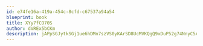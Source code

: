 ```yaml
---
id: e74fe16a-419a-454c-8cfd-c67537a94a54
blueprint: book
title: XYy7fCO70S
author: dVREx5bCKm
description: jAPpSGJytkSGj1ue6hDMn7szVS0yKArSD8UcMVKQgQ9xDuP52g74NnyC5AcbeJC7cJaezLYbhVBuIaxSM2Ly1HU48c3RzdZurKSV
---
```

